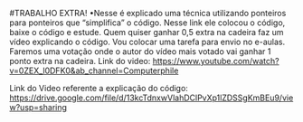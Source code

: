 #TRABALHO EXTRA!
•Nesse é explicado uma técnica utilizando ponteiros para ponteiros que “simplifica” o código. Nesse link ele colocou o código, baixe o código e estude. Quem quiser ganhar 0,5 extra na cadeira faz um vídeo explicando o código. Vou colocar uma tarefa para envio no e-aulas. Faremos uma votação onde o autor do vídeo mais votado vai ganhar 1 ponto extra na cadeira.
Link do video: https://www.youtube.com/watch?v=0ZEX_l0DFK0&ab_channel=Computerphile




Link do Video referente a explicação do código: https://drive.google.com/file/d/13kcTdnxwVlahDClPvXp1lZDSSgKmBEu9/view?usp=sharing